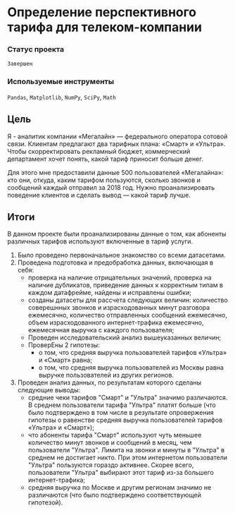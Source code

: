 # Определение перспективного тарифа для телеком-компании

### Статус проекта

`Завершен`

### Используемые инструменты

`Pandas`, `Matplotlib`, `NumPy`, `SciPy`, `Math`

## Цель

Я - аналитик компании «Мегалайн» — федерального оператора сотовой связи. Клиентам предлагают два тарифных плана: «Смарт» и «Ультра». Чтобы скорректировать рекламный бюджет, коммерческий департамент хочет понять, какой тариф приносит больше денег.

Для этого мне предоставили данные 500 пользователей «Мегалайна»: кто они, откуда, каким тарифом пользуются, сколько звонков и сообщений каждый отправил за 2018 год. Нужно проанализировать поведение клиентов и сделать вывод — какой тариф лучше.

## Итоги

В данном проекте были проанализированы данные о том, как абоненты различных тарифов используют включенные в тариф услуги.

1. Было проведено первоначальное знакомство со всеми датасетами.
2. Проведена подготовка и предобработка данных, включающая в себя: 
    - проверка на наличие отрицательных значений, проверка на наличие дубликатов, приведение данных к корректным типам в каждом датафрейме, найдены и исправлены ошибки;
    - созданы датасеты для рассчета следующих величин: количество соверешнных звонков и израсходованных минут разговора ежемесячно, количество отправленных сообщений ежемесячно, объем израсходованного интернет-трафика ежемесячно, ежемесячная выручка с каждого пользователя;
    - Проведен исследовательский анализ вышеуказанных величин;
    - ПроверЕны 2 гипотезы:
        - о том, что средняя выручка пользователей тарифов «Ультра» и «Смарт» равна;
        - о том, что средняя выручка пользователей из Москвы равна выручке пользователей из других регионов. 
3. Проведен анализ данных, по результатам которого сделаны следующие выводы:
    - средние чеки тарифов "Смарт" и "Ультра" значимо различаются. В среднем пользователи тарифа "Ультра" платят больше (что было подтверждено в том числе в результате опровержения гипотезы о равенстве средняя выручка пользователей тарифов «Ультра» и «Смарт»);
    - что абоненты тарифа "Смарт" используют чуть меньшее количество минут звонков и сообщений в месяц, чем пользователи "Ультра". Лимита на звонки и минуты в "Ультра" в среднем не достигает никто. При этом интернетом пользователи "Ультра" пользуются гораздо активнее. Скорее всего, пользователи "Ультра" выбирают этот тариф из-за большего интернет-трафика; 
    - средняя выручка по Москве и другим регионам значимо не различаются (что было подтверждено соответствующей гипотезой).
